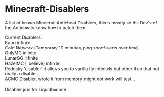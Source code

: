 # Minecraft-Disablers
A list of known Minecraft Anticheat Disablers, this is mostly so the Dev's of the Anticheats know how to patch them.

Current Disablers: <br>
Kauri infinite <br>
Cold Network (Temporary 10 minutes, ping spoof alerts over time) <br>
OnlyMC infinite <br>
LunarGG infinite <br>
HazelMC (I believe) infinite <br>
Redesky 'disabler' it allows you to vanilla fly infinitely but other than that not really a disabler. <br>
ACMC Disabler, wrote it from memory, might not work will test...<br>
<br>
Disabler.js is for Liquidbounce
